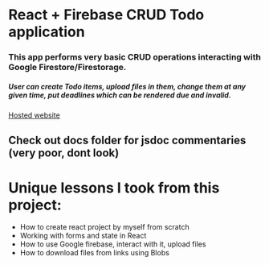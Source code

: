 # React + Firebase CRUD Todo application

### This app performs very basic CRUD operations interacting with Google Firestore/Firestorage.

##### User can create Todo items, upload files in them, change them at any given time, put deadlines which can be rendered due and invalid.

[Hosted website](https://firebase-myown.vercel.app/)

## Check out docs folder for jsdoc commentaries (very poor, dont look)

# Unique lessons I took from this project:

- How to create react project by myself from scratch
- Working with forms and state in React
- How to use Google firebase, interact with it, upload files
- How to download files from links using Blobs
